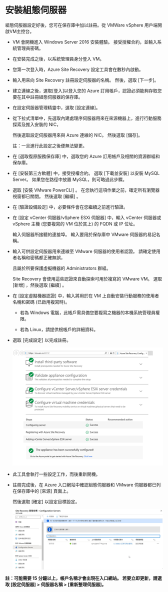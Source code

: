 # 安裝組態伺服器

組態伺服器設定好後，您可在保存庫中加以註冊。從 VMWare vSphere 用戶端開啟VM主控台。<br>

- VM 會開機進入 Windows Server 2016 安裝體驗。 接受授權合約，並輸入系統管理員密碼。<br>

- 在安裝完成之後，以系統管理員身分登入 VM。<br>

- 您第一次登入時，Azure Site Recovery 設定工具會在數秒內啟動。<br>

- 輸入用來向 Site Recovery 註冊設定伺服器的名稱。 然後，選取 [下一步]。<br>

- 建立連線之後，選取[登入]以登入您的 Azure 訂用帳戶，認證必須能夠存取您要在其中註冊組態伺服器的保存庫。<br>

- 在設定伺服器管理精靈中，選取 [設定連線]。

- 從下拉式清單中，先選取內建處理序伺服器用來在來源機器上，進行行動服務探索及推入安裝的 NIC，<br>
  
  然後選取設定伺服器用來與 Azure 連線的 NIC。 然後選取 [儲存]。<br>
  
  註：一旦進行此設定之後便無法變更。<br>

- 在 [選取復原服務保存庫] 中，選取您的 Azure 訂用帳戶及相關的資源群組和保存庫。<br>

- 在 [安裝第三方軟體] 中，接受授權合約。 選取 [下載並安裝] 以安裝 MySQL Server。 如果您在路徑中放置 MySQL，則可略過此步驟。 <br>

- 選取 [安裝 VMware PowerCLI] 。 在您執行這項作業之前，確定所有瀏覽器視窗都已關閉。 然後選取 [繼續] 。<br>

- 在 [驗證設備設定] 中，必要條件會在您繼續之前進行驗證。<br>

- 在 [設定 vCenter 伺服器/vSphere ESXi 伺服器] 中，輸入 vCenter 伺服器或 vSphere 主機 (您要複寫的 VM 位於其上) 的 FQDN 或 IP 位址。<br>

  輸入伺服器所接聽的連接埠。 輸入要用於保存庫中 VMware 伺服器的易記名稱。<br>

- 輸入可供設定伺服器用來連線至 VMware 伺服器的使用者認證。 請確定使用者名稱和密碼都正確無誤，<br>
  
  且屬於所要保護虛擬機器的 Administrators 群組。 <br>

  Site Recovery 會使用這些認證來自動探索可用於複寫的 VMware VM。 選取 [新增] ，然後選取 [繼續] 。<br>

- 在 [設定虛擬機器認證] 中，輸入將用於在 VM 上自動安裝行動服務的使用者名稱和密碼 (已啟用複寫時)。<br>

  - 若為 Windows 電腦，此帳戶需具備您要複寫之機器的本機系統管理員權限。<br>

  - 若為 Linux，請提供根帳戶的詳細資料。<br>
  
- 選取 [完成設定] 以完成註冊。<br>
  
  ![GITHUB](https://github.com/MarkChang-Core/ASR-VMWare/blob/main/Image/lab9.jpg)<br>
  
- 此工具會執行一些設定工作，而後重新開機。<br>

- 註冊完成後，在 Azure 入口網站中確認組態伺服器和 VMware 伺服器都已列在保存庫中的 [來源] 頁面上。<br>
  
  然後選取 [確定] 以設定目標設定。<br>

  ![GITHUB](https://github.com/MarkChang-Core/ASR-VMWare/blob/main/Image/lab10.jpg)<br>

**註：可能需要 15 分鐘以上，帳戶名稱才會出現在入口網站。 若要立即更新，請選取 [設定伺服器] > 伺服器名稱 > [重新整理伺服器]。**
